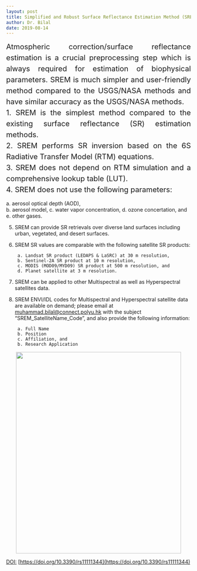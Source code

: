 ```yaml
---
layout: post
title: Simplified and Robust Surface Reflectance Estimation Method (SREM)
author: Dr. Bilal
date: 2019-08-14
---
```


<div style="text-align:justify;line-height:1.5; font-size:15pt">Atmospheric correction/surface reflectance estimation is a crucial preprocessing step which is always required for estimation of biophysical parameters. SREM is much simpler and user-friendly method compared to the USGS/NASA methods and have similar accuracy as the USGS/NASA methods.</div>  

<div style="text-align:justify;line-height:1.5; font-size:15pt">
1. SREM is the simplest method compared to the existing surface reflectance (SR) estimation methods. </div>  

<div style="text-align:justify;line-height:1.5; font-size:15pt">
2. SREM performs SR inversion based on the 6S Radiative Transfer Model (RTM) equations.</div>  

<div style="text-align:justify;line-height:1.5; font-size:15pt">
3. SREM does not depend on RTM simulation and a comprehensive lookup table (LUT).</div>  

<div style="text-align:justify;line-height:1.5; font-size:15pt">
4. SREM does not use the following parameters: </div>  

a. aerosol optical depth (AOD),  
b. aerosol model,
c. water vapor concentration,
d. ozone concertation, and
e. other gases.

5. SREM can provide SR retrievals over diverse land surfaces including urban, vegetated, and desert surfaces.

6. SREM SR values are comparable with the following satellite SR products:

      	a. Landsat SR product (LEDAPS & LaSRC) at 30 m resolution, 
      	b. Sentinel-2A SR product at 10 m resolution, 
      	c. MODIS (MOD09/MYD09) SR product at 500 m resolution, and 
      	d. Planet satellite at 3 m resolution. 
	  
7. SREM can be applied to other Multispectral as well as Hyperspectral satellites data. 

8. SREM ENVI/IDL codes for Multispectral and Hyperspectral satellite data are available on demand; please email at muhammad.bilal@connect.polyu.hk with the subject “SREM_SatelliteName_Code”, and also provide the following information:

      	a. Full Name
      	b. Position
      	c. Affiliation, and 
      	b. Research Application

<p align="center">
  <img src="https://github.com/rsbilal/rsbilal.github.io/blob/master/image/SREM_Schematic_Diagram.png?raw=true" width="450px" height="550px"/></p>

[DOI:](https://www.mdpi.com/2072-4292/11/11/1344) [https://doi.org/10.3390/rs11111344](https://doi.org/10.3390/rs11111344)

